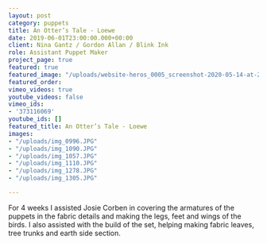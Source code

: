 ```yaml
---
layout: post
category: puppets
title: An Otter’s Tale - Loewe
date: 2019-06-01T23:00:00.000+00:00
client: Nina Gantz / Gordon Allan / Blink Ink
role: Assistant Puppet Maker
project_page: true
featured: true
featured_image: "/uploads/website-heros_0005_screenshot-2020-05-14-at-22.24.26.jpg"
featured_order: 
vimeo_videos: true
youtube_videos: false
vimeo_ids:
- '373116069'
youtube_ids: []
featured_title: An Otter’s Tale - Loewe
images:
- "/uploads/img_0996.JPG"
- "/uploads/img_1090.JPG"
- "/uploads/img_1057.JPG"
- "/uploads/img_1110.JPG"
- "/uploads/img_1278.JPG"
- "/uploads/img_1305.JPG"

---
```

For 4 weeks I assisted Josie Corben in covering the armatures of the puppets in the fabric details and making the legs, feet and wings of the birds. I also assisted with the build of the set, helping making fabric leaves, tree trunks and earth side section.